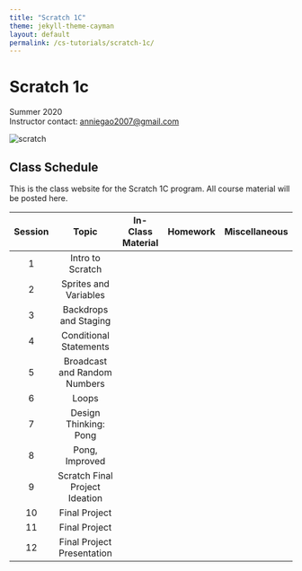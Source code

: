 ```yaml
---
title: "Scratch 1C"
theme: jekyll-theme-cayman
layout: default
permalink: /cs-tutorials/scratch-1c/
---
```


# Scratch 1c

Summer 2020  
Instructor contact: anniegao2007@gmail.com

![scratch](https://images.squarespace-cdn.com/content/v1/59371b611e5b6cbaaa211ff9/1527791173130-KCQZU6G7NB20K4UBCLX4/ke17ZwdGBToddI8pDm48kKSDVuAPrHKRkrADOUWKIBFZw-zPPgdn4jUwVcJE1ZvWQUxwkmyExglNqGp0IvTJZamWLI2zvYWH8K3-s_4yszcp2ryTI0HqTOaaUohrI8PIxjnc1DkxrOcGd5VMooSjQcLMerRA6Kw82eiRHVey0pQ/Scratch+Cat+with+Backpack)

## Class Schedule
This is the class website for the Scratch 1C program. All course material will be posted here.

| Session | Topic | In-Class Material | Homework | Miscellaneous |
| :---: | :---: | :---: | :---: | :---: |
| 1 | Intro to Scratch |
| 2 | Sprites and Variables |
| 3 | Backdrops and Staging |
| 4 | Conditional Statements |
| 5 | Broadcast and Random Numbers |
| 6 | Loops |
| 7 | Design Thinking: Pong |
| 8 | Pong, Improved |
| 9 | Scratch Final Project Ideation |
| 10| Final Project |
| 11| Final Project |
| 12| Final Project Presentation |